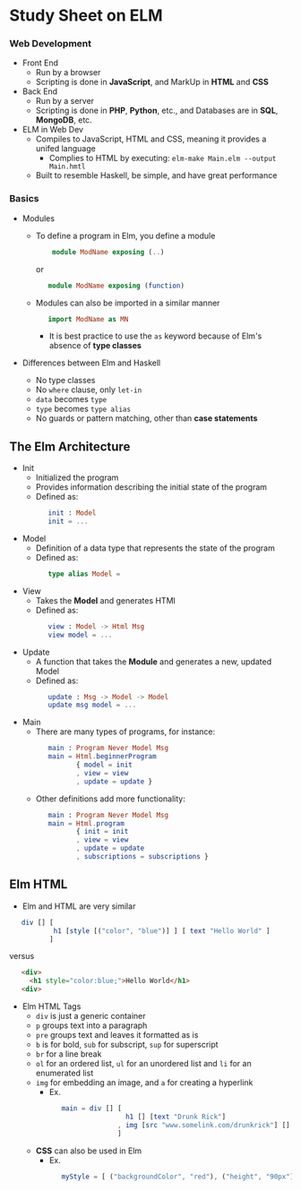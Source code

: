 # Study Sheet on ELM

### Web Development
- Front End
  - Run by a browser
  - Scripting is done in **JavaScript**, and MarkUp in **HTML** and **CSS**
- Back End
  - Run by a server
  - Scripting is done in **PHP**, **Python**, etc., and Databases are in **SQL**, **MongoDB**, etc.
- ELM in Web Dev
  - Compiles to JavaScript, HTML and CSS, meaning it provides a unifed language
     - Complies to HTML by executing: `elm-make Main.elm --output Main.hmtl`
  - Built to resemble Haskell, be simple, and have great performance

### Basics
- Modules 
  - To define a program in Elm, you define a module
      ```elm
          module ModName exposing (..) 
       ``` 
       or
       ```elm 
          module ModName exposing (function)
       ```
   - Modules can also be imported in a similar manner
      ```elm 
         import ModName as MN
      ```
      - It is best practice to use the `as` keyword because of Elm's absence of **type classes**

- Differences between Elm and Haskell
  - No type classes
  - No `where` clause, only `let-in`
  - `data` becomes `type`
  - `type` becomes `type alias`
  - No guards or pattern matching, other than **case statements** 

## The Elm Architecture
- Init
  - Initialized the program
  - Provides information describing the initial state of the program
  - Defined as:
    ```elm
       init : Model
       init = ...
    ```
- Model
  - Definition of a data type that represents the state of the program
  - Defined as:
    ```elm
       type alias Model =
    ```
- View
  - Takes the **Model** and generates HTMl 
  - Defined as:
    ```elm
       view : Model -> Html Msg
       view model = ...
    ```
- Update
  - A function that takes the **Module** and generates a new, updated Model
  - Defined as:
    ```elm
       update : Msg -> Model -> Model
       update msg model = ...
    ```
- Main
  - There are many types of programs, for instance:
    ```elm
       main : Program Never Model Msg
       main = Html.beginnerProgram
              { model = init
              , view = view
              , update = update }
    ```
  - Other definitions add more functionality:
    ```elm
       main : Program Never Model Msg
       main = Html.program
              { init = init
              , view = view
              , update = update
              , subscriptions = subscriptions }
    ```
## Elm HTML
- Elm and HTML are very similar
```elm
   div [] [ 
           h1 [style [("color", "blue")] ] [ text "Hello World" ]
          ]
```
versus
```html
   <div>
     <h1 style="color:blue;">Hello World</h1>
   <div>
```
- Elm HTML Tags
  - `div` is just a generic container
  - `p` groups text into a paragraph
  - `pre` groups text and leaves it formatted as is
  - `b` is for bold, `sub` for subscript, `sup` for superscript 
  - `br` for a line break
  - `ol` for an ordered list, `ul` for an unordered list and `li` for an enumerated list
  - `img` for embedding an image, and `a` for creating a hyperlink
    - Ex.
      ```elm
         main = div [] [ 
                         h1 [] [text "Drunk Rick"] 
                       , img [src "www.somelink.com/drunkrick"] []
                       ]
      ```
  - **CSS** can also be used in Elm 
    - Ex.
      ```elm
         myStyle = [ ("backgroundColor", "red"), ("height", "90px") ] 
      ```
 

